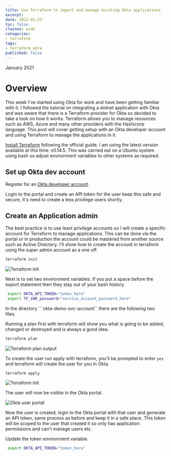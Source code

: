 ```yaml
---
title: Use Terraform to import and manage existing Okta applications
excerpt: 
date: 2021-01-23
toc: false
classes: wide
categories:
- terraform
tags:
- terraform okta
published: false
---
```

January 2021

# Overview

This week I've started using Okta for work and have been getting familiar with it. I followed the tutorial on integrating a dotnet application with Okta and was aware that there is a Terraform provider for Okta so decided to take a look on how it works. Terraform allows you to manage resources such as AWS, Azure and many other providers with the Hashicorp language.
This post will cover getting setup with an Okta developer account and using Terraform to manage the applications in it.

[Install Terraform] following the official guide. I am using the latest version available at this time: v0.14.5. This was carried out on a Ubuntu system using bash so adjust environment variables to other systems as required.

## Set up Okta dev account

Register for an [Okta developer account].

Login to the portal and create an API token for the user keep this safe and secure, it's need to create a less privilege users shortly.

## Create an Application admin

The best practice is to use least privilege accounts so I will create a specific account for Terraform to manage applications. This can be done via the portal or in production the account could be mastered from another source such as Active Directory. I'll show how to create the account in terraform using the super admin account as a one off.

```bash
terraform init
```

![Terraform init](/images/terraform-okta/terraform-init.gif)

Next is to set two environment variables. If you put a space before the export statement then they stay out of your bash history.

```bash
 export OKTA_API_TOKEN="token_here"
 export TF_VAR_password="service_account_password_here"
```

In the directory ```okta-demo-svc-account`` there are the following two files.

<script src="https://gist.github.com/MatthewJDavis/41a04b3a6d29b3eab129df821128a9dd.js"></script>

<script src="https://gist.github.com/MatthewJDavis/03a179d056c33081db5c36a4ad1dbb72.js"></script>

Running a plan first with terraform will show you what is going to be added, changed or destroyed and is always a good idea.

```bash
terraform plan
```

![Terraform plan output](/images/terraform-okta/terraform-plan.gif)

To create the user run apply with terraform, you'll be prompted to enter ```yes``` and terraform will create the user for you in Okta.

```bash
terraform apply
```

![Terraform init](/images/terraform-okta/terraform-apply.gif)

The user will now be visible in the Okta portal.

![Okta user portal](/images/terraform-okta/users.gif)

Now the user is created, login to the Okta portal with that user and generate an API token, same process as before and keep it in a safe place. This token will be scoped to the user that created it so only has application permissions and can't manage users etc.

Update the token environment variable.

```bash
 export OKTA_API_TOKEN="token_here"
```




[Install Terraform]: https://learn.hashicorp.com/tutorials/terraform/install-cli
[Okta developer account]: https://developer.okta.com/signup/
[Okta user resource]: https://registry.terraform.io/providers/oktadeveloper/okta/latest/docs/resources/user